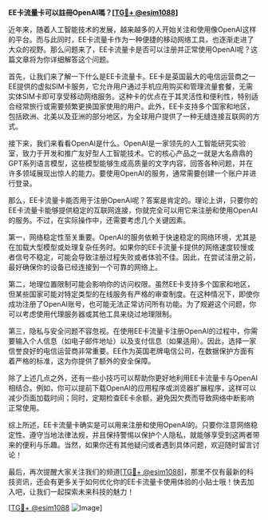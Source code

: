 **EE卡流量卡可以註冊OpenAI嗎？[[TG💪+ @esim1088](https://t.me/s/esim1088)]**

近年来，随着人工智能技术的发展，越来越多的人开始关注和使用像OpenAI这样的平台。而与此同时，EE卡流量卡作为一种便捷的移动网络工具，也逐渐走进了大众的视野。那么问题来了，EE卡流量卡是否可以注册并正常使用OpenAI呢？这篇文章将为你详细解答这个问题。

首先，让我们来了解一下什么是EE卡流量卡。EE卡是英国最大的电信运营商之一EE提供的虚拟SIM卡服务，它允许用户通过手机应用购买和管理流量套餐，无需实体SIM卡即可享受移动网络服务。这种卡的优点在于其灵活性和便利性，特别适合经常旅行或需要频繁更换国家使用的用户。此外，EE卡支持多个国家和地区，包括欧洲、北美以及亚洲的部分地区，为全球用户提供了一种无缝连接互联网的方式。

接下来，我们来看看OpenAI是什么。OpenAI是一家领先的人工智能研究实验室，致力于开发和推广友好型人工智能技术。它的核心产品之一就是大名鼎鼎的GPT系列语言模型，这些模型能够生成高质量的文字内容，回答各种问题，并在许多领域展现出惊人的能力。要使用OpenAI的服务，通常需要创建一个账户并进行登录。

那么，EE卡流量卡能否用于注册OpenAI呢？答案是肯定的。理论上讲，只要你的EE卡流量卡能够提供稳定的互联网连接，你就完全可以用它来注册和使用OpenAI的服务。不过，在实际操作中，还需要考虑几个关键因素。

第一，网络稳定性至关重要。OpenAI的服务依赖于快速稳定的网络环境，尤其是在加载大型模型或处理复杂任务时。如果你的EE卡流量卡提供的网络速度较慢或者信号不稳定，可能会导致注册过程失败或者体验不佳。因此，在尝试注册之前，最好确保你的设备已经连接到一个可靠的网络上。

第二，地理位置限制可能会影响你的访问权限。虽然EE卡支持多个国家和地区，但某些国家可能对特定类型的在线服务有严格的审查制度。在这种情况下，即使你成功注册了OpenAI账号，也可能无法正常访问所有功能。为了规避这个问题，你可以考虑使用代理服务器或其他工具来绕过地理限制。

第三，隐私与安全问题不容忽视。在使用EE卡流量卡注册OpenAI的过程中，你需要输入个人信息（如电子邮件地址）以及支付信息（如果适用）。因此，选择一家信誉良好的电信运营商非常重要。EE作为英国老牌电信公司，在数据保护方面有着严格的标准，这为你提供了额外的安全保障。

除了上述几点之外，还有一些小技巧可以帮助你更好地利用EE卡流量卡与OpenAI相结合。例如，你可以提前下载OpenAI的应用程序或浏览器扩展程序，这样可以减少页面加载时间；同时，定期检查EE卡余额，避免因欠费而导致网络中断影响正常使用。

综上所述，EE卡流量卡确实是可以用来注册和使用OpenAI的。只要你注意网络稳定性、遵守当地法律法规，并且保持警惕以保护个人隐私，就能够享受到这两者带来的便利与乐趣。当然，如果你还有其他疑问或者遇到具体问题，欢迎随时留言讨论！

最后，再次提醒大家关注我们的频道[[TG💪+ @esim1088](https://t.me/s/esim1088)]，那里不仅有最新的科技资讯，还会有更多关于如何优化你的EE卡流量卡使用体验的小贴士哦！快去加入吧，让我们一起探索未来科技的魅力！

[[TG💪+ @esim1088](https://t.me/s/esim1088) ![Image](https://i.postimg.cc/4NQfJmqS/Snipaste-2025-05-13-00-14-12.png)]